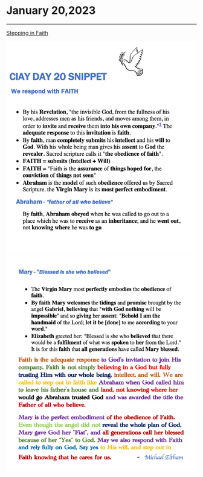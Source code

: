 # January 20,2023
---


[Stepping in Faith](https://youtu.be/CgQjVnOF5S4)

![Day 20 Snippet1](https://github.com/fernal73/CIAY/blob/main/Day20Snippet1.jpg?raw=true)
![Day 20 Snippet2](https://github.com/fernal73/CIAY/blob/main/Day20Snippet2.jpg?raw=true)

